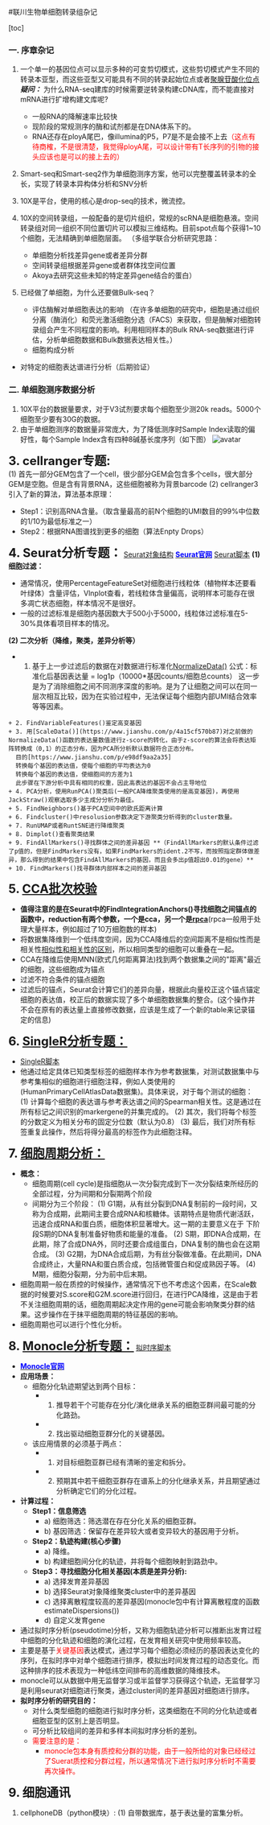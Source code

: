#联川生物单细胞转录组杂记

[toc]

### 一. 序章杂记
1. 一个单一的基因位点可以显示多种的可变剪切模式，这些剪切模式产生不同的转录本亚型，而这些亚型又可能具有不同的转录起始位点或者[聚腺苷酸化位点](https://baike.baidu.com/item/%E5%A4%9A%E8%85%BA%E8%8B%B7%E9%85%B8%E5%8C%96/5614045?fr=aladdin)
***疑问：*** 为什么RNA-seq建库的时候需要逆转录构建cDNA库，而不能直接对mRNA进行扩增构建文库呢?
    + 一般RNA的降解速率比较快
    + 现阶段的常规测序的酶和试剂都是在DNA体系下的。
    + RNA还存在ployA尾巴，像illumina的P5，P7是不是会接不上去<font color=red>（这点有待商榷，不是很清楚，我觉得ployA尾，可以设计带有T长序列的引物的接头应该也是可以的接上去的）</font>  
2. Smart-seq和Smart-seq2作为单细胞测序方案，他可以完整覆盖转录本的全长，实现了转录本异构体分析和SNV分析  


3. 10X是平台，使用的核心是drop-seq的技术，微流控。

4. 10X的空间转录组，一般配备的是切片组织，常规的scRNA是细胞悬液。空间转录组对同一组织不同位置切片可以模拟三维结构。目前spot点每个获得1~10个细胞，无法精确到单细胞层面。
   （多组学联合分析研究思路：
    + 单细胞分析找差异gene或者差异分群
    + 空间转录组根据差异gene或者群体找空间位置
    + Akoya去研究这些未知的特定差异gene结合的蛋白）

5. 已经做了单细胞，为什么还要做Bulk-seq？
    + 评估酶解对单细胞表达的影响
  （在许多单细胞的研究中，细胞是通过组织分离（酶消化）和荧光激活细胞分选（FACS）来获取，但是酶解对细胞转录组会产生不同程度的影响。利用相同样本的Bulk RNA-seq数据进行评估，分析单细胞数据和Bulk数据表达相关性。）
    + 细胞构成分析
  + 对特定的细胞表达谱进行分析（后期验证）

### 二. 单细胞测序数据分析  
1. 10X平台的数据量要求，对于V3试剂要求每个细胞至少测20k reads。5000个细胞至少要有30G的数据。
2. 由于单细胞测序的数据量非常庞大，为了降低测序时Sample Index读取的偏好性，每个Sample Index含有四种8碱基长度序列（如下图）
   ![avatar](/索引/sample_index.jpg)

<font size=5>**3. cellranger专题:**</font>  
(1) 首先一部分GEM包含了一个cell，很少部分GEM会包含多个cells，很大部分GEM是空胞。但是含有背景RNA，这些细胞被称为背景barcode
(2) cellranger3引入了新的算法，算法基本原理：  
   + Step1：识别高RNA含量。（取含量最高的前N个细胞的UMI数目的99%中位数的1/10为最低标准之一）
   + Step2：根据RNA图谱找到更多的细胞（算法Enpty Drops）  

<font size=5>**4. Seurat分析专题：**</font>
   [Seurat对象结构](https://www.jianshu.com/p/1422461cb84c)
   **[<font color=blue>Seurat官网</font>](https://satijalab.org/seurat/articles/integration_introduction.html)**
   [Seurat脚本](索引/study_scRNA_Seurat.R)
   **(1) 细胞过滤：**  
   + 通常情况，使用PercentageFeatureSet对细胞进行线粒体（植物样本还要看叶绿体）含量评估，Vlnplot查看，若线粒体含量偏高，说明样本可能存在很多凋亡状态细胞，样本情况不是很好。
   + 一般的过滤标准是细胞内基因数大于500小于5000，线粒体过滤标准在5-30%具体看项目样本的情况。  

   **(2) 二次分析（降维，聚类，差异分析等）**
   + 1. 基于上一步过滤后的数据在对数据进行标准化[NormalizeData()](https://www.jianshu.com/p/2302e685edaf)
    公式：标准化后基因表达量 = log1p（10000*基因counts/细胞总counts）
    这一步是为了消除细胞之间不同测序深度的影响。是为了让细胞之间可以在同一层次相互比较，因为在实验过程中，无法保证每个细胞内部UMI结合效率等等因素。
      
    + 2. FindVariableFeatures()鉴定高变基因
    + 3. 用[ScaleData()](https://www.jianshu.com/p/4a15cf570b87)对之前做的NormalizeData()函数的表达量数值进行z-score的转化，由于z-score的算法会将表达矩阵转换成（0,1）的正态分布，因为PCA所分析默认数据符合正态分布。
      目的[https://www.jianshu.com/p/e98df9aa2a35]
      转换每个基因的表达值，使每个细胞的平均表达为0
      转换每个基因的表达值，使细胞间的方差为1
      此步骤在下游分析中具有相同的权重，因此高表达的基因不会占主导地位
    + 4. PCA分析，使用RunPCA()聚类后(一般PCA降维聚类使用的是高变基因)，再使用JackStraw()观察选取多少主成分分析为最佳。
    + 5. FindNeighbors()基于PCA空间中的欧氏距离计算
    + 6. Findcluster()中resolusion参数决定下游聚类分析得到的cluster数量。
    + 7. RunUMAP或者RuntSNE进行降维聚类
    + 8. Dimplot()查看聚类结果
    + 9. FindAllMarkers()寻找群体之间的差异基因 **（FindAllMarkers的默认条件过滤了p值的，但是FindMarkers没有，如果FindMarkers的ident.2不写，而按照指定群体做差异，那么得到的结果中包含FindAllMarkers的基因，而且会多出p值超出0.01的gene）**
    + 10. FindMarkers()找寻群体内部样本之间的差异基因

<font size=5>**5. [CCA批次校验](https://mp.weixin.qq.com/s/dz0dJNf2slhRNd-9bG188g)**</font>
   + **值得注意的是在Seurat中的FindIntegrationAnchors()寻找细胞之间锚点的函数中，reduction有两个参数，一个是cca，另一个是[rpca](https://www.jianshu.com/p/32ca61450fe9)**(rpca一般用于处理大量样本，例如超过了10万细胞数的样本)
   + 将数据集降维到一个低纬度空间，因为CCA降维后的空间距离不是相似性而是相关性[相似性和相关性的区别](https://zhuanlan.zhihu.com/p/365891659)，所以相同类型的细胞可以重叠在一起。
   + CCA在降维后使用MNN(欧式几何距离算法)找到两个数据集之间的"距离"最近的细胞，这些细胞成为锚点
   + 过滤不符合条件的锚点细胞
   + 过滤后的锚点，Seurat会计算它们的差异向量，根据此向量校正这个锚点锚定细胞的表达值，校正后的数据实现了多个单细胞数据集的整合。(这个操作并不会在原有的表达量上直接修改数据，应该是生成了一个新的table来记录锚定的信息)  

<font size=5>**6. [SingleR分析专题：](https://www.jianshu.com/p/15937402b405)**</font>
   + [SingleR脚本](索引/study_SingleR_pipeline.R)
   + 他通过给定具体已知类型标签的细胞样本作为参考数据集，对测试数据集中与参考集相似的细胞进行细胞注释，例如人类使用的(HumanPrimaryCellAtlasData数据集)。具体来说，对于每个测试的细胞：
      (1) 计算每个细胞的表达谱与参考表达谱之间的Spearman相关性。这是通过在所有标记之间识别的markergene的并集完成的。
      (2) 其次，我们将每个标签的分数定义为相关分布的固定分位数（默认为0.8）
      (3) 最后，我们对所有标签重复此操作，然后将得分最高的标签作为此细胞注释。  

<font size=5>**7. [细胞周期分析：](https://blog.csdn.net/u011262253/article/details/107020909)**</font>
   + **概念：**
      + 细胞周期(cell cycle)是指细胞从一次分裂完成到下一次分裂结束所经历的全部过程，分为间期和分裂期两个阶段
      + 间期分为三个阶段：
          (1) G1期，从有丝分裂到DNA复制前的一段时间，又称为合成期，此期间主要合成RNA和核糖体。该期特点是物质代谢活跃，迅速合成RNA和蛋白质，细胞体积显著增大。这一期的主要意义在于 下阶段S期的DNA复制准备好物质和能量的准备。
          (2) S期，即DNA合成期，在此期，除了合成DNA外，同时还要合成组蛋白，DNA复制的酶也会在这期合成。
          (3) G2期，为DNA合成后期，为有丝分裂做准备。在此期间，DNA合成终止，大量RNA和蛋白质合成，包括微管蛋白和促成熟因子等。
          (4) M期，细胞分裂期，分为前中后末期。
   + 细胞周期一般在质控的时候操作，通常情况下也不考虑这个因素，在Scale数据的时候要对S.score和G2M.score进行回归，在进行PCA降维，这是由于若不关注细胞周期的话，细胞周期起决定作用的gene可能会影响聚类分群的结果。这步操作在于抹平细胞周期的特征基因的影响。
   + 细胞周期也可以进行个性化分析。

<font size=5>**8. [Monocle分析专题：](https://www.jianshu.com/p/f2a5a97a6dce)**</font>
   [拟时序脚本](索引/study_monocle.R)
   + **[<font color=blue>Monocle官网</font>](http://cole-trapnell-lab.github.io/monocle-release/docs/)**
   + **应用场景：**
      + 细胞分化轨迹期望达到两个目标：
         + 1) 推导若干个可能存在分化/演化继承关系的细胞亚群间最可能的分化路劲。
         + 2) 找出驱动细胞亚群分化的关键基因。
      + 该应用情景的必须基于两点：
         + 1) 对目标细胞亚群已经有清晰的鉴定和拆分。
         + 2) 预期其中若干细胞亚群存在谱系上的分化继承关系，并且期望通过分析确定它们的分化过程。
   + **计算过程：**
      + **Step1：信息筛选**
         + a) 细胞筛选：筛选潜在存在分化关系的细胞亚群。
         + b) 基因筛选：保留存在差异较大或者变异较大的基因用于分析。
      + **Step2：轨迹构建(核心步骤)**
         + a) 降维。
         + b) 构建细胞间分化的轨迹，并将每个细胞映射到路劲中。
      + **Step3：寻找细胞分化相关基因(本质是差异分析):**
         + a) 选择发育差异基因
         + b) 选择Seurat对象降维聚类cluster中的差异基因
         + c) 选择离散程度较高的差异基因(monocle包中有计算离散程度的函数estimateDispersions())
         + d) 自定义发育gene  
   + 通过拟时序分析(pseudotime)分析，又称为细胞轨迹分析可以推断出发育过程中细胞的分化轨迹和细胞的演化过程，在发育相关研究中使用频率较高。
   + 主要是基于<font color=red>关键基因</font>表达模式，通过学习每个细胞必须经历的基因表达变化的序列，在拟时序中对单个细胞进行排序，模拟出时间发育过程的动态变化。而这种排序的技术表现为一种低纬空间排布的高维数据的降维技术。
   + monocle可以从数据中用无监督学习或半监督学习获得这个轨迹，无监督学习是利用seurat对细胞进行聚类，通过cluster间的差异基因对细胞进行排序。
   + **拟时序分析的研究目的：**
     + 对什么类型细胞的细胞进行拟时序分析，这类细胞在不同的分化轨迹或者细胞亚型的区别上是否明显。
     + 可分析比较组间的差异和多样本间拟时序分析的差别。
     + <font color=red>需要注意的是：
         + monocle包本身有质控和分群的功能，由于一般所给的对象已经经过了Suerat质控和分群过程，所以通常情况下进行拟时序分析时不需要再次操作。</font>


<font size=5>**9. 细胞通讯**</font>
   1. cellphoneDB（python模块）:
      (1) 自带数据库，基于表达量的富集分析。
      
   


















